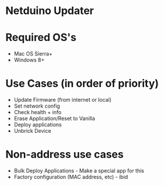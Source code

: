 # Netduino Updater

# Required OS's
* Mac OS Sierra+
* Windows 8+

# Use Cases (in order of priority)
* Update Firmware (from internet or local)
* Set network config
* Check health + info
* Erase Application/Reset to Vanilla
* Deploy applications
* Unbrick Device

# Non-address use cases
* Bulk Deploy Applications - Make a special app for this
* Factory configuration (MAC address, etc) - ibid